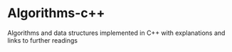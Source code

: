 # Algorithms-c++
Algorithms and data structures implemented in C++ with explanations and links to further readings
